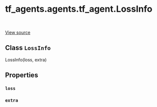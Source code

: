 <div itemscope itemtype="http://developers.google.com/ReferenceObject">
<meta itemprop="name" content="tf_agents.agents.tf_agent.LossInfo" />
<meta itemprop="path" content="Stable" />
<meta itemprop="property" content="loss"/>
<meta itemprop="property" content="extra"/>
</div>

# tf_agents.agents.tf_agent.LossInfo

<table class="tfo-notebook-buttons tfo-api" align="left">
</table>

<a target="_blank" href="https://github.com/tensorflow/agents/tree/master/tf_agents/agents/tf_agent.py">View
source</a>

## Class `LossInfo`

LossInfo(loss, extra)



<!-- Placeholder for "Used in" -->


## Properties

<h3 id="loss"><code>loss</code></h3>

<h3 id="extra"><code>extra</code></h3>

